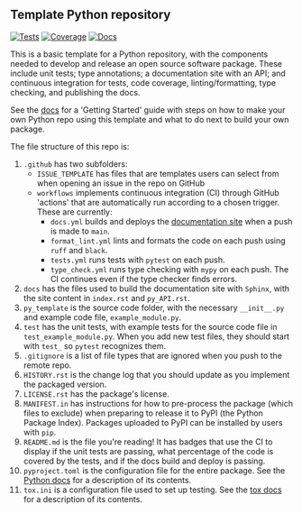 Template Python repository
--------------------------

[![Tests](https://github.com/CCA-Software-Group/py_template/actions/workflows/tests.yml/badge.svg?branch=main)](https://github.com/CCA-Software-Group/py_template/actions/workflows/tests.yml)
[![Coverage](https://cca-software-group.github.io/py_template/coverage/badge.svg)](https://cca-software-group.github.io/py_template/coverage/index.html)
[![Docs](https://github.com/CCA-Software-Group/py_template/actions/workflows/docs.yml/badge.svg)](https://cca-software-group.github.io/py_template/)

This is a basic template for a Python repository, with the components needed to develop and release an open source software package. These include unit tests; type annotations; a documentation site with an API; and continuous integration for tests, code coverage, linting/formatting, type checking, and publishing the docs.

See the [docs](https://cca-software-group.github.io/py_template/) for a 'Getting Started' guide with steps on how to make your own Python repo using this template and what to do next to build your own package. 

The file structure of this repo is: 
1) `.github` has two subfolders:
    * `ISSUE_TEMPLATE` has files that are templates users can select from when opening an issue in the repo on GitHub
    * `workflows` implements continuous integration (CI) through GitHub 'actions' that are automatically run according to a chosen trigger. These are currently:
        - `docs.yml` builds and deploys the [documentation site](https://cca-software-group.github.io/py_template/index.html) when a push is made to `main`.
        - `format_lint.yml` lints and formats the code on each push using `ruff` and `black`.
        - `tests.yml` runs tests with `pytest` on each push.
        - `type_check.yml` runs type checking with `mypy` on each push. The CI continues even if the type checker finds errors.
2) `docs` has the files used to build the documentation site with `Sphinx`, with the site content in `index.rst` and `py_API.rst`.
3) `py_template` is the source code folder, with the necessary `__init__.py` and example code file, `example_module.py`.
4) `test` has the unit tests, with example tests for the source code file in `test_example_module.py`. When you add new test files, they should start with `test_` so `pytest` recognizes them.
5) `.gitignore` is a list of file types that are ignored when you push to the remote repo.
6) `HISTORY.rst` is the change log that you should update as you implement the packaged version.
7) `LICENSE.rst` has the package's license.
8) `MANIFEST.in` has instructions for how to pre-process the package (which files to exclude) when preparing to release it to PyPI (the Python Package Index). Packages uploaded to PyPI can be installed by users with `pip`. 
9) `README.md` is the file you're reading! It has badges that use the CI to display if the unit tests are passing, what percentage of the code is covered by the tests, and if the docs build and deploy is passing.
10) `pyproject.toml` is the configuration file for the entire package. See the [Python docs](https://packaging.python.org/en/latest/guides/writing-pyproject-toml/) for a description of its contents.
11) `tox.ini` is a configuration file used to set up testing. See the [tox docs](https://tox.wiki/en/latest/index.html) for a description of its contents.
